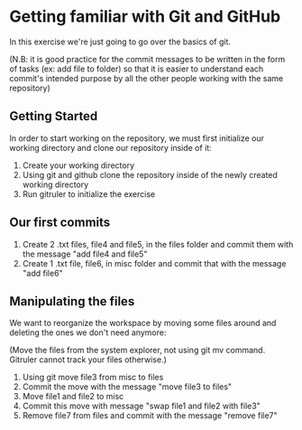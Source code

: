 # Getting familiar with Git and GitHub
In this exercise we're just going to go over the basics of git. 

(N.B: it is good practice for the commit messages to be written in the form of tasks (ex: add file to folder) so that it is easier to understand each commit's intended purpose by all the other people working with the same repository)

## Getting Started

In order to start working on the repository, we must first initialize our working directory and clone our repository inside of it:

1. Create your working directory
2. Using git and github clone the repository inside of the newly created working directory
3. Run gitruler to initialize the exercise 

## Our first commits

1. Create 2 .txt files, file4 and file5, in the files folder and commit them with the message "add file4 and file5"
2. Create 1 .txt file, file6, in misc folder and commit that with the message "add file6"

## Manipulating the files 

We want to reorganize the workspace by moving some files around and deleting the ones we don't need anymore:

(Move the files from the system explorer, not using git mv command. Gitruler cannot track your files otherwise.)

1. Using git move file3 from misc to files 
2. Commit the move with the message "move file3 to files"
3. Move file1 and file2 to misc
4. Commit this move with message "swap file1 and file2 with file3"
5. Remove file7 from files and commit with the message "remove file7"

